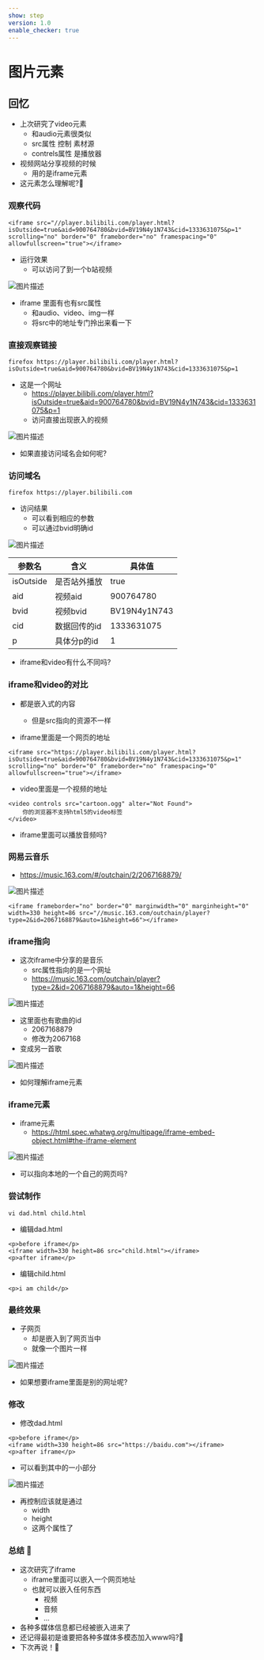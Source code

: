 ```yaml
---
show: step
version: 1.0
enable_checker: true
---
```


# 图片元素

## 回忆

- 上次研究了video元素
	- 和audio元素很类似
	- src属性 控制 素材源
	- contrels属性 是播放器
- 视频网站分享视频的时候
	- 用的是iframe元素
- 这元素怎么理解呢?🤔

### 观察代码

```
<iframe src="//player.bilibili.com/player.html?isOutside=true&aid=900764780&bvid=BV19N4y1N743&cid=1333631075&p=1" scrolling="no" border="0" frameborder="no" framespacing="0" allowfullscreen="true"></iframe>
```

- 运行效果
	- 可以访问了到一个b站视频

![图片描述](https://doc.shiyanlou.com/courses/uid1190679-20240705-1720186913954)

- iframe 里面有也有src属性
	- 和audio、video、img一样
	- 将src中的地址专门拎出来看一下

### 直接观察链接

```
firefox https://player.bilibili.com/player.html?isOutside=true&aid=900764780&bvid=BV19N4y1N743&cid=1333631075&p=1
```

- 这是一个网址
	- https://player.bilibili.com/player.html?isOutside=true&aid=900764780&bvid=BV19N4y1N743&cid=1333631075&p=1
	- 访问直接出现嵌入的视频

![图片描述](https://doc.shiyanlou.com/courses/uid1190679-20240705-1720187152975)

- 如果直接访问域名会如何呢?

### 访问域名

```
firefox https://player.bilibili.com
```

- 访问结果
	- 可以看到相应的参数
	- 可以通过bvid明确id

![图片描述](https://doc.shiyanlou.com/courses/uid1190679-20240705-1720187340108)

|参数名|含义|具体值|
|---|---|---|
|isOutside|是否站外播放|true|
|aid|视频aid|900764780|
|bvid|视频bvid|BV19N4y1N743|
|cid|数据回传的id|1333631075|
|p|具体分p的id|1|

- iframe和video有什么不同吗?

### iframe和video的对比

- 都是嵌入式的内容
	- 但是src指向的资源不一样

- iframe里面是一个网页的地址

```
<iframe src="https://player.bilibili.com/player.html?isOutside=true&aid=900764780&bvid=BV19N4y1N743&cid=1333631075&p=1" scrolling="no" border="0" frameborder="no" framespacing="0" allowfullscreen="true"></iframe>
```
- video里面是一个视频的地址

```
<video controls src="cartoon.ogg" alter="Not Found">
    你的浏览器不支持html5的video标签
</video>
```

- iframe里面可以播放音频吗?

### 网易云音乐

- https://music.163.com/#/outchain/2/2067168879/

![图片描述](https://doc.shiyanlou.com/courses/uid1190679-20240705-1720188123094)

```
<iframe frameborder="no" border="0" marginwidth="0" marginheight="0" width=330 height=86 src="//music.163.com/outchain/player?type=2&id=2067168879&auto=1&height=66"></iframe>
```

### iframe指向

- 这次iframe中分享的是音乐
	- src属性指向的是一个网址
	- https://music.163.com/outchain/player?type=2&id=2067168879&auto=1&height=66

![图片描述](https://doc.shiyanlou.com/courses/uid1190679-20240705-1720188226340)

- 这里面也有歌曲的id
	- 2067168879
	- 修改为2067168
- 变成另一首歌

![图片描述](https://doc.shiyanlou.com/courses/uid1190679-20240705-1720188393120)

- 如何理解iframe元素

### iframe元素

- iframe元素
	- https://html.spec.whatwg.org/multipage/iframe-embed-object.html#the-iframe-element

![图片描述](https://doc.shiyanlou.com/courses/uid1190679-20240706-1720256320104)

- 可以指向本地的一个自己的网页吗?

### 尝试制作

```
vi dad.html child.html
```

- 编辑dad.html

```
<p>before iframe</p>
<iframe width=330 height=86 src="child.html"></iframe>
<p>after iframe</p>
```

- 编辑child.html

```
<p>i am child</p>
```

### 最终效果

- 子网页
	- 却是嵌入到了网页当中
	- 就像一个图片一样

![图片描述](https://doc.shiyanlou.com/courses/uid1190679-20240706-1720257953652)

- 如果想要iframe里面是别的网址呢?

### 修改

- 修改dad.html

```
<p>before iframe</p>
<iframe width=330 height=86 src="https://baidu.com"></iframe>
<p>after iframe</p>
```

- 可以看到其中的一小部分

![图片描述](https://doc.shiyanlou.com/courses/uid1190679-20240706-1720258406284) 

- 再控制应该就是通过
	- width
	- height
	- 这两个属性了

### 总结 🤔
- 这次研究了iframe
	- iframe里面可以嵌入一个网页地址
	- 也就可以嵌入任何东西
		- 视频
		- 音频
		- ...
- 各种多媒体信息都已经被嵌入进来了
- 还记得最初是谁要把各种多媒体多模态加入www吗?🤔
- 下次再说！👋
